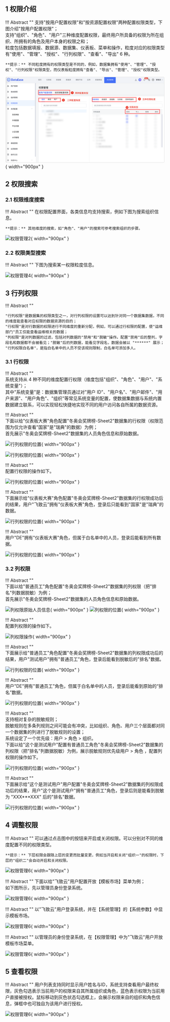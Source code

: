 ## 1 权限介绍

!!! Abstract ""
    支持"按用户配置权限"和"按资源配置权限"两种配置权限类型，下图介绍"按用户配置权限"；  
    支持"组织"、"角色"、"用户"三种维度配置权限，最终用户所具备的权限为所在组织、所拥有的角色及用户本身的权限之和；  
    粒度包括数据填报、数据源、数据集、仪表板、菜单和操作，粒度对应的权限类型有"使用"、"管理"、"授权"、"行列权限"、"查看"、"导出" 6 种。

    **提示：** 不同粒度拥有的权限类型是不同的，例如，数据集拥有"使用"、"管理"、"授权"、"行列权限"权限类型，而仪表板粒度拥有"查看"、"导出"、"管理"、"授权"权限类型。

![权限管理](../img/xpack/权限管理1.png){ width="900px" }

## 2 权限搜索

### 2.1 权限维度搜索

!!! Abstract ""
    在权限配置界面，各类信息均支持搜索，例如下图为搜索组织信息。

    **提示：** 其他维度的搜索，如"角色"、"用户"的搜索可参考搜索组织的步骤。

![权限管理2](../img/xpack/权限管理2.png){ width="900px" }

### 2.2 权限类型搜索

!!! Abstract ""
    下图为搜索某一权限粒度信息。

![权限管理4](../img/xpack/权限管理3.png){ width="900px" }

## 3 行列权限

!!! Abstract ""

    "行列权限"是数据集的权限类型之一，对行列权限的设置可以达到针对同一个数据集数据，不同的维度能查看对应权限的数据资源的目的；  
    "行权限"是对行数据的权限进行不同维度的重新分配，例如，可以通过行权限的配置，使"运维部门"员工仅能查看运维相关的数据；  
    "列权限"是对列数据的过滤，包括对列数据的"禁用"和"脱敏"操作。配置"禁用"后的整列，字段名和数据都不会被看见；"脱敏"后的列数据，能看见字段名，数据会被以 "******" 展示；  
    "行列权限白名单"，是指白名单中的人员不受该规则限制，白名单可添加多人。

### 3.1 行权限

!!! Abstract ""  
    系统支持从 4 种不同的维度配置行权限（维度包括"组织"、"角色"、"用户"、"系统变量"）；  
    其中"系统变量"是：数据集管理员通过对"用户 ID"、"用户名"、"用户邮件"、"用户来源"、"用户角色"、"组织"等常见系统变量的配置，使数据集数据与系统内置数据建立联系，可以实现轻松快捷地实现不同的用户访问各自所属的数据资源。

!!! Abstract ""   
    下面以给"仪表板大赛"角色配置"冬奥会奖牌榜-Sheet2"数据集的行权限（权限范围为仅允许查看"国家"是"瑞典"的数据）为例；  
    首先展示"冬奥会奖牌榜-Sheet2"数据集的人员角色信息和原始数据。

![行列权限的位置](../img/xpack/行列权限的人员信息.png){ width="900px" }

![行列权限的位置](../img/xpack/行列权限原始数据.png){ width="900px" }

!!! Abstract ""    
    配置行权限的操作如下。

![行列权限的位置](../img/xpack/行权限配置步骤2.png){ width="900px" }

!!! Abstract ""    
    下面展示给"仪表板大赛"角色配置"冬奥会奖牌榜-Sheet2"数据集的行权限成功后的结果，用户"飞致云"拥有"仪表板大赛"角色，登录后只能看到"国家"是"瑞典"的数据。

![行列权限的位置](../img/xpack/行权限配置结果.png){ width="900px" }

!!! Abstract ""    
    用户"DE"拥有"仪表板大赛"角色，但属于白名单中的人员，登录后能看到所有数据。

![行列权限的位置](../img/xpack/行权限配置结果_白名单用户.png){ width="900px" }

### 3.2 列权限

!!! Abstract ""    
    下面以给"普通员工"角色配置"冬奥会奖牌榜-Sheet2"数据集的列权限（把"排名"列数据脱敏）为例；  
    首先展示"冬奥会奖牌榜-Sheet2"数据集的人员角色信息和原始数据。

![列权限原始人员信息](../img/xpack/列权限原始人员信息.png){ width="900px" }
![列权限的位置](../img/xpack/列权限的原始数据.png){ width="900px" }

!!! Abstract ""    
    配置列权限的操作如下。

![列权限操作](../img/xpack/列权限操作.png){ width="900px" }

!!! Abstract ""    
    下面展示给"普通员工"角色配置"冬奥会奖牌榜-Sheet2"数据集的列权限成功后的结果，用户"测试用户"拥有"普通员工"角色，登录后能看到脱敏后的"排名"数据。

![行列权限的位置](../img/xpack/列权限的配置结果.png){ width="900px" }

!!! Abstract ""    
    用户"DE"拥有"普通员工"角色，但属于白名单中的人员，登录后能看到原始的“排名”数据。

![行列权限的位置](../img/xpack/列权限的配置结果_白名单.png){ width="900px" }

!!! Abstract ""   
    支持相对复杂的脱敏规则；  
    脱敏规则在多条列规则之间可能会有冲突，比如组织、角色、用户三个层面都对同一个数据集的列进行了脱敏规则的设置；  
    系统设定了一个优先级：用户 > 角色 > 组织。  
    下面以给"这个是测试用户"配置有普通员工角色"冬奥会奖牌榜-Sheet2"数据集的列权限（把"排名"列数据脱敏）为例，展示脱敏规则优先级用户 > 角色 ，配置列权限的操作如下。

![行列权限的位置](../img/xpack/列权限的配置_优先级用户.png){ width="900px" }

!!! Abstract ""    
    下面展示给"这个是测试用户"用户配置"冬奥会奖牌榜-Sheet2"数据集的列权限成功后的结果，用户"这个是测试用户"拥有"普通员工"角色，登录后则是能看到脱敏为 "XXX***XXX" 后的"排名"数据。

![行列权限的位置](../img/xpack/列权限的配置_优先级用户2.png){ width="900px" }

## 4 调整权限

!!! Abstract ""
    可以通过点击图中的按钮来开启或关闭权限。可以分别对不同的维度配置不同的权限类型。

    **提示：** 下层权限会跟随上层的变更而批量变更，例如当开启和关闭"组织一"的权限时，下层的"组织二"会自动开启和关闭权限。

![权限管理6](../img/xpack/权限管理6.png){ width="900px" }

!!! Abstract ""
    下面以给"飞致云"用户配置开放【模板市场】菜单为例；  
    如下图所示，先以管理员身份登录系统。

![权限管理6](../img/xpack/权限管理6_1.png){ width="900px" }

!!! Abstract ""
    以"飞致云"用户登录系统，并在【系统管理】的【系统参数】中显示模板市场。

![权限管理6](../img/xpack/权限管理6_2.png){ width="900px" }

!!! Abstract ""
    以管理员的身份登录系统，在【权限管理】中为"飞致云"用户开放模板市场菜单。

![权限管理6](../img/xpack/权限管理6_3.png){ width="900px" }

## 5 查看权限

!!! Abstract ""
    用户列表支持同时显示用户姓名与ID，系统支持查看用户最终权限，灰色勾选表示当前用户的权限来自其所属组织或角色，蓝色表示权限为当前用户直接被授权。鼠标移动到灰色状态勾选框上，会展示权限来自的组织和角色信息，弹框中也可独自为该用户进行授权。

![权限管理6](../img/xpack/权限管理7.png){ width="900px" }